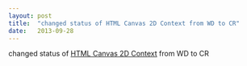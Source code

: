 ```yaml
---
layout: post
title:  "changed status of HTML Canvas 2D Context from WD to CR"
date:   2013-09-28
---
```


changed status of <a href="http://www.w3.org/TR/2dcontext/">HTML Canvas 2D Context</a> from WD to CR

